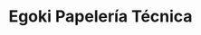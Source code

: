 ---
title: "Egoki Papelería Técnica"
url: /pamplona-iruna/egoki-papeleria-tecnica/
shop: material de oficina
---